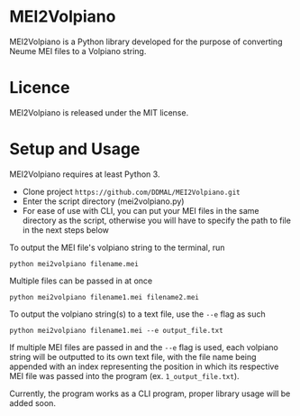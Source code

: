 # MEI2Volpiano
MEI2Volpiano is a Python library developed for the purpose of converting Neume MEI files to a Volpiano string.

# Licence
MEI2Volpiano is released under the MIT license.

# Setup and Usage

MEI2Volpiano requires at least Python 3.
* Clone project `https://github.com/DDMAL/MEI2Volpiano.git`
* Enter the script directory (mei2volpiano.py)
* For ease of use with CLI, you can put your MEI files in the same directory as the script, otherwise you will have to specify the path to file in the next steps below

To output the MEI file's volpiano string to the terminal, run

`python mei2volpiano filename.mei`

Multiple files can be passed in at once

`python mei2volpiano filename1.mei filename2.mei`

To output the volpiano string(s) to a text file, use the `--e` flag as such

`python mei2volpiano filename1.mei --e output_file.txt`

If multiple MEI files are passed in and the `--e` flag is used, each volpiano string will be outputted to its own text file, with the file name being appended with an index representing the position in which its respective MEI file was passed into the program (ex. `1_output_file.txt`).

Currently, the program works as a CLI program, proper library usage will be added soon.
